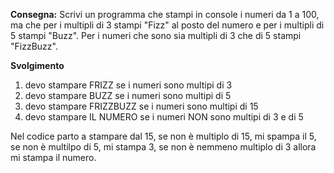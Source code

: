 **Consegna:**
Scrivi un programma che stampi in console i numeri da 1 a 100, ma che per i multipli di 3 stampi "Fizz" al posto del numero e per i multipli di 5 stampi "Buzz".
Per i numeri che sono sia multipli di 3 che di 5 stampi "FizzBuzz".


**Svolgimento**

1. devo stampare FRIZZ se i numeri sono multipi di 3
2. devo stampare BUZZ se i numeri sono multipi di 5
3. devo stampare FRIZZBUZZ se i numeri sono multipi di 15
4. devo stampare IL NUMERO se i numeri NON sono multipi di 3 e di 5

Nel codice parto a stampare dal 15, se non è multiplo di 15, mi spampa il 5, se non è multilpo di 5, mi stampa 3, se non è nemmeno multiplo di 3 allora mi stampa il numero.